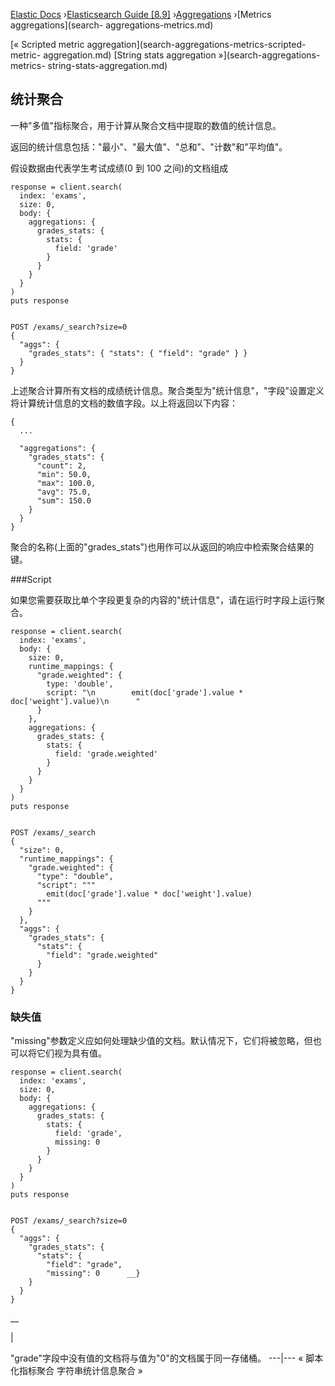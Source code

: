 

[Elastic Docs](/guide/) ›[Elasticsearch Guide [8.9]](index.md)
›[Aggregations](search-aggregations.md) ›[Metrics aggregations](search-
aggregations-metrics.md)

[« Scripted metric aggregation](search-aggregations-metrics-scripted-metric-
aggregation.md) [String stats aggregation »](search-aggregations-metrics-
string-stats-aggregation.md)

## 统计聚合

一种"多值"指标聚合，用于计算从聚合文档中提取的数值的统计信息。

返回的统计信息包括："最小"、"最大值"、"总和"、"计数"和"平均值"。

假设数据由代表学生考试成绩(0 到 100 之间)的文档组成

    
    
    response = client.search(
      index: 'exams',
      size: 0,
      body: {
        aggregations: {
          grades_stats: {
            stats: {
              field: 'grade'
            }
          }
        }
      }
    )
    puts response
    
    
    POST /exams/_search?size=0
    {
      "aggs": {
        "grades_stats": { "stats": { "field": "grade" } }
      }
    }

上述聚合计算所有文档的成绩统计信息。聚合类型为"统计信息"，"字段"设置定义将计算统计信息的文档的数值字段。以上将返回以下内容：

    
    
    {
      ...
    
      "aggregations": {
        "grades_stats": {
          "count": 2,
          "min": 50.0,
          "max": 100.0,
          "avg": 75.0,
          "sum": 150.0
        }
      }
    }

聚合的名称(上面的"grades_stats")也用作可以从返回的响应中检索聚合结果的键。

###Script

如果您需要获取比单个字段更复杂的内容的"统计信息"，请在运行时字段上运行聚合。

    
    
    response = client.search(
      index: 'exams',
      body: {
        size: 0,
        runtime_mappings: {
          "grade.weighted": {
            type: 'double',
            script: "\n        emit(doc['grade'].value * doc['weight'].value)\n      "
          }
        },
        aggregations: {
          grades_stats: {
            stats: {
              field: 'grade.weighted'
            }
          }
        }
      }
    )
    puts response
    
    
    POST /exams/_search
    {
      "size": 0,
      "runtime_mappings": {
        "grade.weighted": {
          "type": "double",
          "script": """
            emit(doc['grade'].value * doc['weight'].value)
          """
        }
      },
      "aggs": {
        "grades_stats": {
          "stats": {
            "field": "grade.weighted"
          }
        }
      }
    }

### 缺失值

"missing"参数定义应如何处理缺少值的文档。默认情况下，它们将被忽略，但也可以将它们视为具有值。

    
    
    response = client.search(
      index: 'exams',
      size: 0,
      body: {
        aggregations: {
          grades_stats: {
            stats: {
              field: 'grade',
              missing: 0
            }
          }
        }
      }
    )
    puts response
    
    
    POST /exams/_search?size=0
    {
      "aggs": {
        "grades_stats": {
          "stats": {
            "field": "grade",
            "missing": 0      __}
        }
      }
    }

__

|

"grade"字段中没有值的文档将与值为"0"的文档属于同一存储桶。   ---|--- « 脚本化指标聚合 字符串统计信息聚合 »